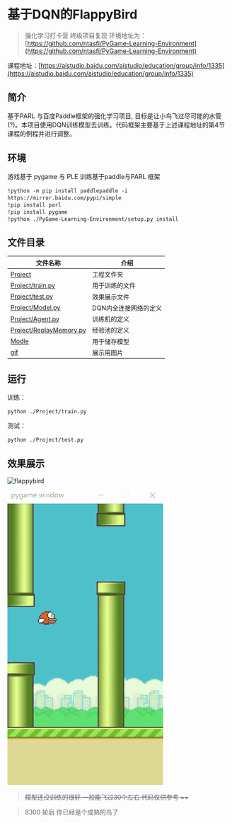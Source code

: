 # 基于DQN的FlappyBird

> 强化学习打卡营 终级项目复现
环境地址为：[https://github.com/ntasfi/PyGame-Learning-Environment](https://github.com/ntasfi/PyGame-Learning-Environment)

课程地址：[https://aistudio.baidu.com/aistudio/education/group/info/1335](https://aistudio.baidu.com/aistudio/education/group/info/1335)

## 简介
基于PARL 与百度Paddle框架的强化学习项目, 目标是让小鸟飞过尽可能的水管(?)。本项目使用DQN训练模型去训练。代码框架主要基于上述课程地址的第4节课程的例程并进行调整。

## 环境
游戏基于 pygame 与 PLE 
训练基于paddle与PARL 框架
```
!python -m pip install paddlepaddle -i https://mirror.baidu.com/pypi/simple
!pip install parl
!pip install pygame
!python ./PyGame-Learning-Environment/setup.py install
```

## 文件目录
文件名称|介绍
---|---
[Project](./Project)|工程文件夹
[Project/train.py](./Project/train.py)| 用于训练的文件
[Project/test.py](./Project/test.py) |效果展示文件
[Project/Model.py](./Project/Model.py)| DQN内全连接网络的定义
[Project/Agent.py](./Project/Agent.py) | 训练机的定义
[Project/ReplayMemory.py](./Project/RelpayMemory.py)| 经验池的定义
[Modle](./Model)|用于储存模型
[gif](./gif)|展示用图片

## 运行
训练：
```
python ./Project/train.py
```
测试：
```
python ./Project/test.py
```

## 效果展示
![flappybird](./gif/flappybird1.gif)

![flappybird](./gif/flappybird2.gif)

> ~~模型还没训练的很好 一般能飞过30个左右 代码仅供参考 ==~~ 

> 8300 轮后 你已经是个成熟的鸟了 